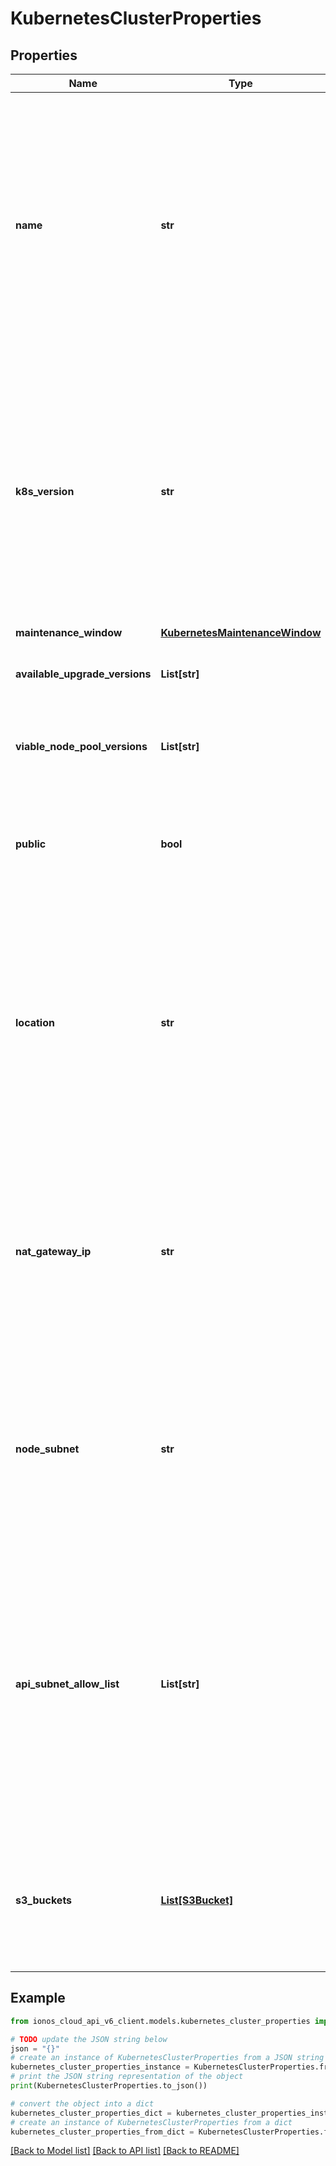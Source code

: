 # KubernetesClusterProperties


## Properties

Name | Type | Description | Notes
------------ | ------------- | ------------- | -------------
**name** | **str** | A Kubernetes cluster name. Valid Kubernetes cluster name must be 63 characters or less and must be empty or begin and end with an alphanumeric character ([a-z0-9A-Z]) with dashes (-), underscores (_), dots (.), and alphanumerics between. | 
**k8s_version** | **str** | The Kubernetes version the cluster is running. This imposes restrictions on what Kubernetes versions can be run in a cluster&#39;s nodepools. Additionally, not all Kubernetes versions are viable upgrade targets for all prior versions. | [optional] 
**maintenance_window** | [**KubernetesMaintenanceWindow**](KubernetesMaintenanceWindow.md) |  | [optional] 
**available_upgrade_versions** | **List[str]** | List of available versions for upgrading the cluster | [optional] 
**viable_node_pool_versions** | **List[str]** | List of versions that may be used for node pools under this cluster | [optional] 
**public** | **bool** | The indicator if the cluster is public or private. Be aware that setting it to false is currently in beta phase. | [optional] [default to True]
**location** | **str** | The location of the cluster if the cluster is private. This property is immutable. The location must be enabled for your contract or you must have a Datacenter within that location. This attribute is mandatory if the cluster is private. | [optional] 
**nat_gateway_ip** | **str** | The nat gateway IP of the cluster if the cluster is private. This property is immutable. Must be a reserved IP in the same location as the cluster&#39;s location. This attribute is mandatory if the cluster is private. | [optional] 
**node_subnet** | **str** | The node subnet of the cluster, if the cluster is private. This property is optional and immutable. Must be a valid CIDR notation for an IPv4 network prefix of 16 bits length. | [optional] 
**api_subnet_allow_list** | **List[str]** | Access to the K8s API server is restricted to these CIDRs. Traffic, internal to the cluster, is not affected by this restriction. If no allowlist is specified, access is not restricted. If an IP without subnet mask is provided, the default value is used: 32 for IPv4 and 128 for IPv6. | [optional] 
**s3_buckets** | [**List[S3Bucket]**](S3Bucket.md) | List of Object storage buckets configured for K8s usage. For now it contains only one bucket used to store K8s API audit logs | [optional] 

## Example

```python
from ionos_cloud_api_v6_client.models.kubernetes_cluster_properties import KubernetesClusterProperties

# TODO update the JSON string below
json = "{}"
# create an instance of KubernetesClusterProperties from a JSON string
kubernetes_cluster_properties_instance = KubernetesClusterProperties.from_json(json)
# print the JSON string representation of the object
print(KubernetesClusterProperties.to_json())

# convert the object into a dict
kubernetes_cluster_properties_dict = kubernetes_cluster_properties_instance.to_dict()
# create an instance of KubernetesClusterProperties from a dict
kubernetes_cluster_properties_from_dict = KubernetesClusterProperties.from_dict(kubernetes_cluster_properties_dict)
```
[[Back to Model list]](../README.md#documentation-for-models) [[Back to API list]](../README.md#documentation-for-api-endpoints) [[Back to README]](../README.md)


